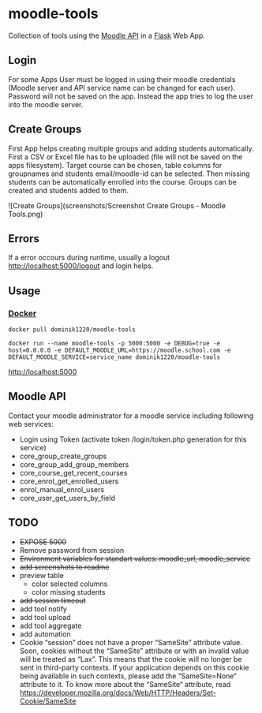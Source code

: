 # moodle-tools

Collection of tools using the [Moodle API](https://sandbox.moodledemo.net/login/index.php) in
a [Flask](https://flask.palletsprojects.com/en/2.3.x/) Web App.

## Login

For some Apps User must be logged in using their moodle credentials (Moodle server and API service name can be changed
for each user).
Password will not be saved on the app. Instead the app tries to log the user into the moodle server.

## Create Groups

First App helps creating multiple groups and adding students automatically.
First a CSV or Excel file has to be uploaded (file will not be saved on the apps filesystem).
Target course can be chosen, table columns for groupnames and students email/moodle-id can be selected.
Then missing students can be automatically enrolled into the course. Groups can be created and students added to them.

![Create Groups](screenshots/Screenshot Create Groups - Moodle Tools.png)

## Errors

If a error occours during runtime, usually a logout [http://localhost:5000/logout](http://localhost:5000/logout) and
login helps.

## Usage

### [Docker](https://hub.docker.com/repository/docker/dominik1220/moodle-tools)

`docker pull dominik1220/moodle-tools`

`docker run --name moodle-tools -p 5000:5000 -e DEBUG=true -e host=0.0.0.0 -e DEFAULT_MOODLE_URL=https://moodle.school.com -e DEFAULT_MOODLE_SERVICE=service_name dominik1220/moodle-tools`

[http://localhost:5000](http://localhost:5000)

## Moodle API

Contact your moodle administrator for a moodle service including following web services:

- Login using Token (activate token /login/token.php generation for this service)
- core_group_create_groups
- core_group_add_group_members
- core_course_get_recent_courses
- core_enrol_get_enrolled_users
- enrol_manual_enrol_users
- core_user_get_users_by_field

## TODO

- ~~EXPOSE 5000~~
- Remove password from session
- ~~Environment variables for standart values: moodle_url, moodle_service~~
- ~~add screenshots to readme~~
- preview table
    - color selected columns
    - color missing students
- ~~add session timeout~~
- add tool notify
- add tool upload
- add tool aggregate
- add automation
- Cookie “session” does not have a proper “SameSite” attribute value. Soon, cookies without the “SameSite” attribute or
  with an invalid value will be treated as “Lax”. This means that the cookie will no longer be sent in third-party
  contexts. If your application depends on this cookie being available in such contexts, please add the “SameSite=None“
  attribute to it. To know more about the “SameSite“ attribute,
  read https://developer.mozilla.org/docs/Web/HTTP/Headers/Set-Cookie/SameSite